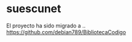suescunet
=========
 
 
 El proyecto ha sido migrado a .. <a href=" https://github.com/debian789/BibliotecaCodigo ">https://github.com/debian789/BibliotecaCodigo</a>
 
